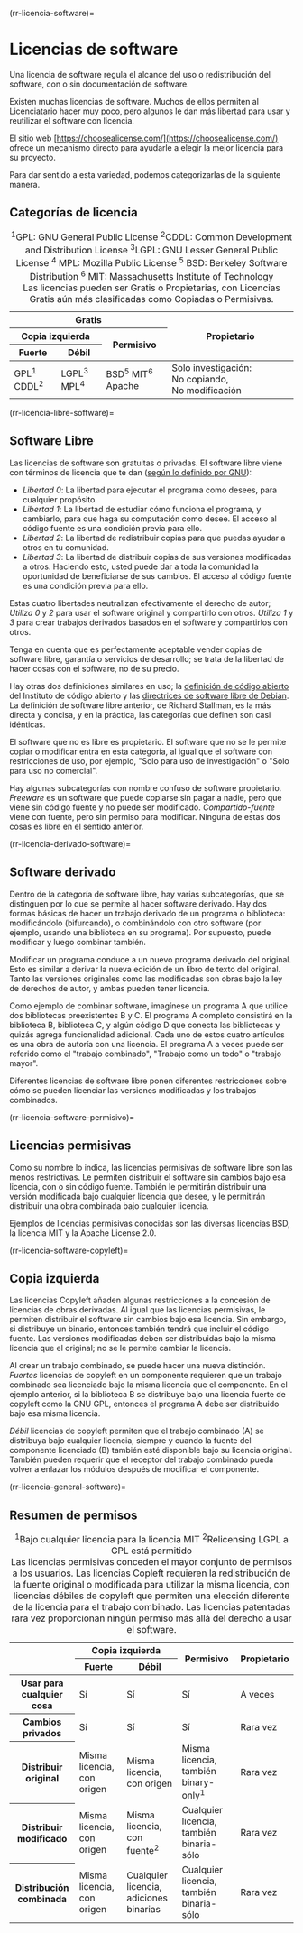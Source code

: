 (rr-licencia-software)=
# Licencias de software

Una licencia de software regula el alcance del uso o redistribución del software, con o sin documentación de software.

Existen muchas licencias de software. Muchos de ellos permiten al Licenciatario hacer muy poco, pero algunos le dan más libertad para usar y reutilizar el software con licencia.

El sitio web [https://choosealicense.com/](https://choosealicense.com/) ofrece un mecanismo directo para ayudarle a elegir la mejor licencia para su proyecto.

Para dar sentido a esta variedad, podemos categorizarlas de la siguiente manera.

## Categorías de licencia

<table>
    <thead>
        <tr>
            <th colspan="3">Gratis</th>
            <th rowspan="3">Propietario</th>
        </tr>
        <tr>
            <th colspan="2">Copia izquierda</th>
            <th rowspan="2">Permisivo</th>
        </tr>
        <tr>
            <th>Fuerte</th>
            <th>Débil</th>
        </tr>
    </thead>
    <tbody>
        <tr>
        <td>GPL<sup>1</sup> CDDL<sup>2</sup></td>
        <td>LGPL<sup>3</sup> MPL<sup>4</sup></td>
        <td>BSD<sup>5</sup> MIT<sup>6</sup> Apache</td>
            <td>Solo investigación: No&nbsp;copiando, No&nbsp;modificación</td>
        </tr>
    </tbody>
    <caption>
      <div class="footnote">
        <sup>1</sup>GPL: GNU General Public License <sup>2</sup>CDDL: Common Development and Distribution License <sup>3</sup>LGPL: GNU Lesser General Public License <sup>4</sup> MPL: Mozilla Public License <sup>5</sup> BSD: Berkeley Software Distribution <sup>6</sup> MIT: Massachusetts Institute of Technology
      </div>
      Las licencias pueden ser Gratis o Propietarias, con Licencias Gratis aún más clasificadas como Copiadas o Permisivas.
    </caption>
</table>

(rr-licencia-libre-software)=
## Software Libre

Las licencias de software son gratuitas o privadas. El software libre viene con términos de licencia que te dan ([según lo definido por GNU](https://www.gnu.org/philosophy/free-sw.html)):

* _Libertad 0_: La libertad para ejecutar el programa como desees, para cualquier propósito.
* _Libertad 1_: La libertad de estudiar cómo funciona el programa, y cambiarlo, para que haga su computación como desee. El acceso al código fuente es una condición previa para ello.
* _Libertad 2_: La libertad de redistribuir copias para que puedas ayudar a otros en tu comunidad.
* _Libertad 3_: La libertad de distribuir copias de sus versiones modificadas a otros. Haciendo esto, usted puede dar a toda la comunidad la oportunidad de beneficiarse de sus cambios. El acceso al código fuente es una condición previa para ello.

Estas cuatro libertades neutralizan efectivamente el derecho de autor; *Utiliza 0* y *2* para usar el software original y compartirlo con otros. *Utiliza 1* y *3* para crear trabajos derivados basados en el software y compartirlos con otros.

Tenga en cuenta que es perfectamente aceptable vender copias de software libre, garantía o servicios de desarrollo; se trata de la libertad de hacer cosas con el software, no de su precio.

Hay otras dos definiciones similares en uso; la [definición de código abierto](https://opensource.org/osd-annotated) del Instituto de código abierto y las [directrices de software libre de Debian](https://www.debian.org/social_contract#guidelines). La definición de software libre anterior, de Richard Stallman, es la más directa y concisa, y en la práctica, las categorías que definen son casi idénticas.

El software que no es libre es propietario. El software que no se le permite copiar o modificar entra en esta categoría, al igual que el software con restricciones de uso, por ejemplo, "Solo para uso de investigación" o "Solo para uso no comercial".

Hay algunas subcategorías con nombre confuso de software propietario. _Freeware_ es un software que puede copiarse sin pagar a nadie, pero que viene sin código fuente y no puede ser modificado. _Compartido-fuente_ viene con fuente, pero sin permiso para modificar. Ninguna de estas dos cosas es libre en el sentido anterior.

(rr-licencia-derivado-software)=
## Software derivado

Dentro de la categoría de software libre, hay varias subcategorías, que se distinguen por lo que se permite al hacer software derivado. Hay dos formas básicas de hacer un trabajo derivado de un programa o biblioteca: modificándolo (bifurcando), o combinándolo con otro software (por ejemplo, usando una biblioteca en su programa). Por supuesto, puede modificar y luego combinar también.

Modificar un programa conduce a un nuevo programa derivado del original. Esto es similar a derivar la nueva edición de un libro de texto del original. Tanto las versiones originales como las modificadas son obras bajo la ley de derechos de autor, y ambas pueden tener licencia.

Como ejemplo de combinar software, imagínese un programa A que utilice dos bibliotecas preexistentes B y C. El programa A completo consistirá en la biblioteca B, biblioteca C, y algún código D que conecta las bibliotecas y quizás agrega funcionalidad adicional. Cada uno de estos cuatro artículos es una obra de autoría con una licencia. El programa A a veces puede ser referido como el "trabajo combinado", "Trabajo como un todo" o "trabajo mayor".

Diferentes licencias de software libre ponen diferentes restricciones sobre cómo se pueden licenciar las versiones modificadas y los trabajos combinados.

(rr-licencia-software-permisivo)=
## Licencias permisivas

Como su nombre lo indica, las licencias permisivas de software libre son las menos restrictivas. Le permiten distribuir el software sin cambios bajo esa licencia, con o sin código fuente. También le permitirán distribuir una versión modificada bajo cualquier licencia que desee, y le permitirán distribuir una obra combinada bajo cualquier licencia.

Ejemplos de licencias permisivas conocidas son las diversas licencias BSD, la licencia MIT y la Apache License 2.0.

(rr-licencia-software-copyleft)=
## Copia izquierda

Las licencias Copyleft añaden algunas restricciones a la concesión de licencias de obras derivadas. Al igual que las licencias permisivas, le permiten distribuir el software sin cambios bajo esa licencia. Sin embargo, si distribuye un binario, entonces también tendrá que incluir el código fuente. Las versiones modificadas deben ser distribuidas bajo la misma licencia que el original; no se le permite cambiar la licencia.

Al crear un trabajo combinado, se puede hacer una nueva distinción. _Fuertes_ licencias de copyleft en un componente requieren que un trabajo combinado sea licenciado bajo la misma licencia que el componente. En el ejemplo anterior, si la biblioteca B se distribuye bajo una licencia fuerte de copyleft como la GNU GPL, entonces el programa A debe ser distribuido bajo esa misma licencia.

_Débil_ licencias de copyleft permiten que el trabajo combinado (A) se distribuya bajo cualquier licencia, siempre y cuando la fuente del componente licenciado (B) también esté disponible bajo su licencia original. También pueden requerir que el receptor del trabajo combinado pueda volver a enlazar los módulos después de modificar el componente.

(rr-licencia-general-software)=
## Resumen de permisos

<table>
    <thead>
        <tr>
            <th rowspan="2"></th>
            <th colspan="2">Copia izquierda</th>
            <th rowspan="2">Permisivo</th>
            <th rowspan="2">Propietario</th>
        </tr>
        <tr>
            <th>Fuerte</th>
            <th>Débil</th>
        </tr>
    </thead>
    <tbody>
        <tr>
            <th>Usar para cualquier cosa</th>
            <td>Sí</td>
            <td>Sí</td>
            <td>Sí</td>
            <td>A veces</td>
        </tr>
        <tr>
            <th>Cambios privados</th>
            <td>Sí</td>
            <td>Sí</td>
            <td>Sí</td>
            <td>Rara vez</td>
        </tr>
        <tr>
            <th>Distribuir original</th>
            <td>Misma licencia, con origen</td>
            <td>Misma licencia, con origen</td>
            <td>Misma licencia, también binary-only<sup>1</sup></td>
            <td>Rara vez</td>
        </tr>
        <tr>
            <th>Distribuir modificado</th>
            <td>Misma licencia, con origen</td>
            <td>Misma licencia, con fuente<sup>2</sup></td>
            <td>Cualquier licencia, también binaria-sólo</td>
            <td>Rara vez</td>
        </tr>
        <tr>
            <th>Distribución combinada</th>
            <td>Misma licencia, con origen</td>
            <td>Cualquier licencia, adiciones binarias</td>
            <td>Cualquier licencia, también binaria-sólo</td>
            <td>Rara vez</td>
        </tr>
    </tbody>
    <caption>
      <div class="footnote">
        <sup>1</sup>Bajo cualquier licencia para la licencia MIT <sup>2</sup>Relicensing LGPL a GPL está permitido
      </div>
      Las licencias permisivas conceden el mayor conjunto de permisos a los usuarios. Las licencias Copleft requieren la redistribución de la fuente original o modificada para utilizar la misma licencia, con licencias débiles de copyleft que permiten una elección diferente de la licencia para el trabajo combinado. Las licencias patentadas rara vez proporcionan ningún permiso más allá del derecho a usar el software.
    </caption>
</table>

